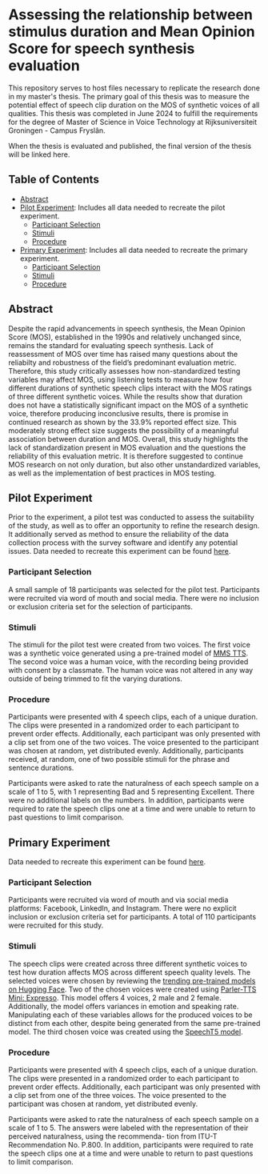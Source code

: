 # Assessing the relationship between stimulus duration and Mean Opinion Score for speech synthesis evaluation

This repository serves to host files necessary to replicate the research done in my master's thesis. The primary goal of this thesis was to measure the potential effect of speech clip duration on the MOS of synthetic voices of all qualities. This thesis was completed in June 2024 to fulfill the requirements for the degree of Master of Science in Voice Technology at Rijksuniversiteit Groningen - Campus Fryslân.

When the thesis is evaluated and published, the final version of the thesis will be linked here. 

## Table of Contents

- [Abstract](#abstract)
- [Pilot Experiment](#pilot-experiment): Includes all data needed to recreate the pilot experiment.
  - [Participant Selection](#participant-selection)
  - [Stimuli](#stimuli)
  - [Procedure](#procedure)
- [Primary Experiment](#primary-experiment): Includes all data needed to recreate the primary experiment.
  - [Participant Selection](#participant-selection)
  - [Stimuli](#stimuli)
  - [Procedure](#procedure)

## Abstract

Despite the rapid advancements in speech synthesis, the Mean Opinion Score (MOS), established
in the 1990s and relatively unchanged since, remains the standard for evaluating speech synthesis. 
Lack of reassessment of MOS over time has raised many questions about the reliabilty and
robustness of the field’s predominant evaluation metric. Therefore, this study critically assesses how
non-standardized testing variables may affect MOS, using listening tests to measure how four different 
durations of synthetic speech clips interact with the MOS ratings of three different synthetic
voices. While the results show that duration does not have a statistically significant impact on the
MOS of a synthetic voice, therefore producing inconclusive results, there is promise in continued
research as shown by the 33.9% reported effect size. This moderately strong effect size suggests the
possibility of a meaningful association between duration and MOS. Overall, this study highlights
the lack of standardization present in MOS evaluation and the questions the reliability of this 
evaluation metric. It is therefore suggested to continue MOS research on not only duration, but also other
unstandardized variables, as well as the implementation of best practices in MOS testing.

## Pilot Experiment

Prior to the experiment, a pilot test was conducted to assess the suitability of the study, as well as
to offer an opportunity to refine the research design. It additionally served as method to ensure the
reliability of the data collection process with the survey software and identify any potential issues.
Data needed to recreate this experiment can be found [here](https://github.com/branaphy/msc-vt-thesis/tree/main/Pilot%20Experiment).

### Participant Selection

A small sample of 18 participants was selected for the pilot test. Participants were recruited via
word of mouth and social media. There were no inclusion or exclusion criteria set for the selection
of participants. 

### Stimuli

The stimuli for the pilot test were created from two voices. The first voice was a synthetic voice
generated using a pre-trained model of [MMS TTS](https://huggingface.co/facebook/mms-tts-eng). 
The second voice was a human voice, with the recording being provided with consent by a classmate. 
The human voice was not altered in any way outside of being trimmed to fit the varying durations.

### Procedure

Participants were presented with 4 speech clips, each of a unique duration. The clips were presented
in a randomized order to each participant to prevent order effects. Additionally, each participant was
only presented with a clip set from one of the two voices. The voice presented to the participant was
chosen at random, yet distributed evenly. Additionally, participants received, at random, one of two
possible stimuli for the phrase and sentence durations.

Participants were asked to rate the naturalness of each speech sample on a scale of 1 to 5, with 1
representing Bad and 5 representing Excellent. There were no additional labels on the numbers. In
addition, participants were required to rate the speech clips one at a time and were unable to return
to past questions to limit comparison.

## Primary Experiment

Data needed to recreate this experiment can be found [here](https://github.com/branaphy/msc-vt-thesis/tree/main/Primary%20Experiment).

### Participant Selection

Participants were recruited via word of mouth and via social media platforms: Facebook, LinkedIn,
and Instagram. There were no explicit inclusion or exclusion criteria set for participants. A total of
110 participants were recruited for this study.

### Stimuli

The speech clips were created across three different synthetic voices to test how duration affects
MOS across different speech quality levels. The selected voices were chosen by reviewing the
[trending pre-trained models on Hugging Face](https://huggingface.co/models?pipeline_tag=text-to-speech&sort=trending). Two of the chosen voices were created 
using [Parler-TTS Mini: Expresso](https://huggingface.co/parler-tts/parler-tts-mini-expresso). This model offers 4 voices, 2 male and 2 female. Additionally, the model
offers variances in emotion and speaking rate. Manipulating each of these variables allows for the
produced voices to be distinct from each other, despite being generated from the same pre-trained
model. The third chosen voice was created using the [SpeechT5 model](https://huggingface.co/microsoft/speecht5_tts).

### Procedure

Participants were presented with 4 speech clips, each of a unique duration. The clips were presented
in a randomized order to each participant to prevent order effects. Additionally, each participant was
only presented with a clip set from one of the three voices. The voice presented to the participant
was chosen at random, yet distributed evenly.

Participants were asked to rate the naturalness of each speech sample on a scale of 1 to 5. The
answers were labeled with the representation of their perceived naturalness, using the recommenda-
tion from ITU-T Recommendation No. P.800. In addition, participants were required to
rate the speech clips one at a time and were unable to return to past questions to limit comparison.
